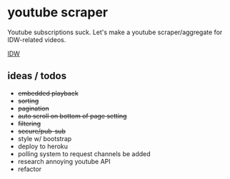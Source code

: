 # youtube scraper

Youtube subscriptions suck. Let's make a youtube scraper/aggregate for IDW-related videos.

[IDW](https://en.wikipedia.org/wiki/Eric_Weinstein#Intellectual_dark_web)

## ideas / todos
- <s>embedded playback</s>
- <s>sorting</s>
- <s>pagination</s>
- <s>auto scroll on bottom of page setting</s>
- <s>filtering</s>
- <s>secure/pub-sub</s>
- style w/ bootstrap
- deploy to heroku
- polling system to request channels be added
- research annoying youtube API
- refactor
